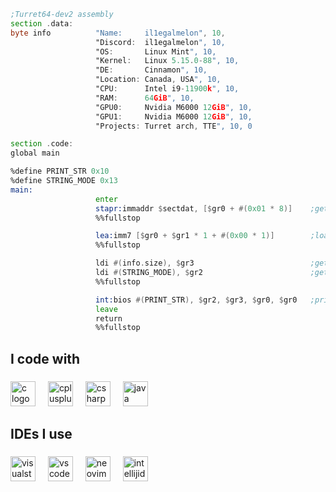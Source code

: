 ```asm
;Turret64-dev2 assembly
section .data:
byte info          "Name:     il1egalmelon", 10,
                   "Discord:  il1egalmelon", 10,
                   "OS:       Linux Mint", 10,
                   "Kernel:   Linux 5.15.0-88", 10,
                   "DE:       Cinnamon", 10,
                   "Location: Canada, USA", 10,
                   "CPU:      Intel i9-11900k", 10,
                   "RAM:      64GiB", 10,
                   "GPU0:     Nvidia M6000 12GiB", 10,
                   "GPU1:     Nvidia M6000 12GiB", 10,
                   "Projects: Turret arch, TTE", 10, 0

section .code:
global main

%define PRINT_STR 0x10
%define STRING_MODE 0x13
main:
                   enter
                   stapr:immaddr $sectdat, [$gr0 + #(0x01 * 8)]    ;gets data section start address, store in $gr1 via memory map
                   %%fullstop

                   lea:imm7 [$gr0 + $gr1 * 1 + #(0x00 * 1)]        ;loads effective address of [info]
                   %%fullstop

                   ldi #(info.size), $gr3                          ;gets string size
                   ldi #(STRING_MODE), $gr2                        ;gets bios print mode
                   %%fullstop

                   int:bios #(PRINT_STR), $gr2, $gr3, $gr0, $gr0   ;prints info via 0x10 (PRINT_STR)
                   leave
                   return
                   %%fullstop
```
###

<h2 align="left">I code with</h2>

###

<div align="left">
  <img src="https://cdn.jsdelivr.net/gh/devicons/devicon/icons/c/c-original.svg" height="40" alt="c logo"  />
  <img width="12" />
  <img src="https://cdn.jsdelivr.net/gh/devicons/devicon/icons/cplusplus/cplusplus-original.svg" height="40" alt="cplusplus logo"  />
  <img width="12" />
  <img src="https://cdn.jsdelivr.net/gh/devicons/devicon/icons/csharp/csharp-original.svg" height="40" alt="csharp logo"  />
  <img width="12" />
  <img src="https://cdn.jsdelivr.net/gh/devicons/devicon/icons/java/java-original.svg" height="40" alt="java logo"  />
</div>

###

<h2 align="left">IDEs I use</h2>

###

<div align="left">
  <img src="https://cdn.jsdelivr.net/gh/devicons/devicon/icons/visualstudio/visualstudio-plain.svg" height="40" alt="visualstudio logo"  />
  <img width="12" />
  <img src="https://cdn.jsdelivr.net/gh/devicons/devicon/icons/vscode/vscode-original.svg" height="40" alt="vscode logo"  />
  <img width="12" />
  <img src="https://skillicons.dev/icons?i=neovim" height="40" alt="neovim logo"  />
  <img width="12" />
  <img src="https://skillicons.dev/icons?i=idea" height="40" alt="intellijidea logo"  />
</div>

###
